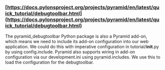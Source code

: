 ### [https://docs.pylonsproject.org/projects/pyramid/en/latest/quick_tutorial/debugtoolbar.html](https://docs.pylonsproject.org/projects/pyramid/en/latest/quick_tutorial/debugtoolbar.html)

The pyramid_debugtoolbar Python package is also a Pyramid add-on, which means we need to include its add-on configuration into our web application. We could do this with imperative configuration in tutorial/__init__.py by using config.include. Pyramid also supports wiring in add-on configuration via our development.ini using pyramid.includes. We use this to load the configuration for the debugtoolbar.
